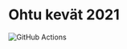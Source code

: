 # Ohtu kevät 2021

![GitHub Actions](https://github.com/oskari83/ohtu-2022-viikko1/workflows/CI/badge.svg)
